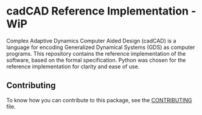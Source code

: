 # cadCAD Reference Implementation - WiP

Complex Adaptive Dynamics Computer Aided Design (cadCAD) is a language for encoding Generalized Dynamical Systems (GDS) as computer programs. This repository contains the reference implementation of the software, based on the formal specification. Python was chosen for the reference implementation for clarity and ease of use.

## Contributing

To know how you can contribute to this package, see the [CONTRIBUTING](CONTRIBUTING.md) file.
